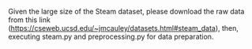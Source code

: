 Given the large size of the Steam dataset, please download the raw data from this link (https://cseweb.ucsd.edu/~jmcauley/datasets.html#steam_data), then, executing steam.py and preprocessing.py for data preparation.
